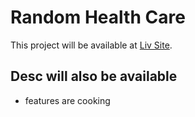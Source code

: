 # Random Health Care

This project will be available at [Liv Site](https://github.com/facebook/create-react-app).

## Desc will also be available

- features are cooking

